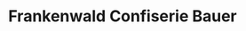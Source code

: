 ---
title: "Frankenwald Confiserie Bauer"
url: /kronach/frankenwald-confiserie-bauer/
shop: Süßwaren
---